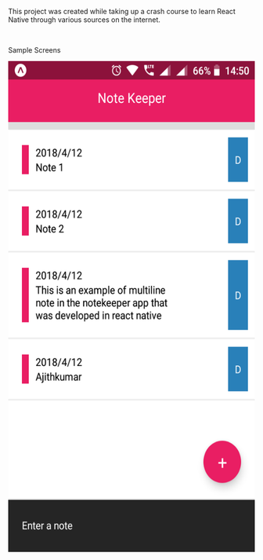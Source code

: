 This project was created while taking up a crash course to learn React Native through  various sources on the internet. 


<br/>
  <p>Sample Screens</p>
  <img height='1000' width='600' src='res/React_Native.png' />
